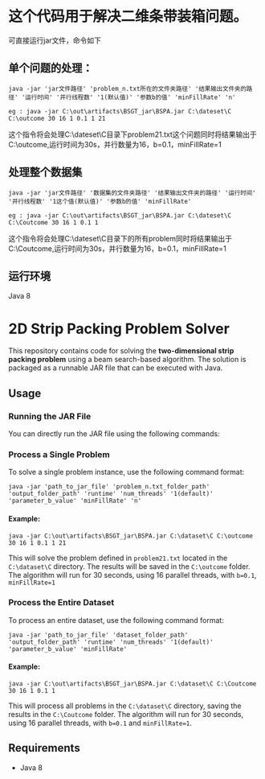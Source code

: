 # 这个代码用于解决二维条带装箱问题。

可直接运行jar文件，命令如下

## 单个问题的处理：

`java -jar 'jar文件路径' 'problem_n.txt所在的文件夹路径' '结果输出文件夹的路径' '运行时间' '并行线程数' '1(默认值)' '参数b的值' 'minFillRate' 'n'`

`eg : java -jar C:\out\artifacts\BSGT_jar\BSPA.jar C:\dateset\C C:\outcome 30 16 1 0.1 1 21 `

这个指令将会处理C:\dateset\C目录下problem21.txt这个问题同时将结果输出于C:\outcome,运行时间为30s，并行数量为16，b=0.1，minFillRate=1


## 处理整个数据集

`java -jar 'jar文件路径' '数据集的文件夹路径' '结果输出文件夹的路径' '运行时间' '并行线程数' '1这个值(默认值)' '参数b的值' 'minFillRate'`

`eg : java -jar C:\out\artifacts\BSGT_jar\BSPA.jar C:\dateset\C C:\Coutcome 30 16 1 0.1 1`

这个指令将会处理C:\dateset\C目录下的所有problem同时将结果输出于C:\Coutcome,运行时间为30s，并行数量为16，b=0.1，minFillRate=1

## 运行环境
Java 8


# 2D Strip Packing Problem Solver

This repository contains code for solving the **two-dimensional strip packing problem** using a beam search-based algorithm. The solution is packaged as a runnable JAR file that can be executed with Java.

## Usage

### Running the JAR File

You can directly run the JAR file using the following commands:

### Process a Single Problem

To solve a single problem instance, use the following command format:

`java -jar 'path_to_jar_file' 'problem_n.txt_folder_path' 'output_folder_path' 'runtime' 'num_threads' '1(default)' 'parameter_b_value' 'minFillRate' 'n'`

#### Example:
`java -jar C:\out\artifacts\BSGT_jar\BSPA.jar C:\dataset\C C:\outcome 30 16 1 0.1 1 21`

This will solve the problem defined in `problem21.txt` located in the `C:\dataset\C` directory. The results will be saved in the `C:\outcome` folder. The algorithm will run for 30 seconds, using 16 parallel threads, with `b=0.1`, `minFillRate=1`

### Process the Entire Dataset

To process an entire dataset, use the following command format:

`java -jar 'path_to_jar_file' 'dataset_folder_path' 'output_folder_path' 'runtime' 'num_threads' '1(default)' 'parameter_b_value' 'minFillRate'`

#### Example:

`java -jar C:\out\artifacts\BSGT_jar\BSPA.jar C:\dataset\C C:\Coutcome 30 16 1 0.1 1`

This will process all problems in the `C:\dataset\C` directory, saving the results in the `C:\Coutcome` folder. The algorithm will run for 30 seconds, using 16 parallel threads, with `b=0.1` and `minFillRate=1`.

## Requirements

- Java 8 


